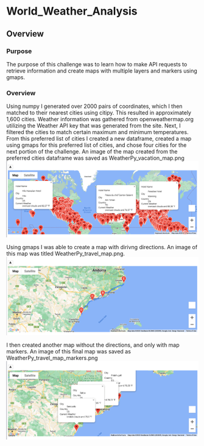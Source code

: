 # World_Weather_Analysis
## Overview
### Purpose
The purpose of this challenge was to learn how to make API requests to retrieve information and create maps with multiple layers and markers using gmaps. 
### Overview
Using numpy I generated over 2000 pairs of coordinates, which I then matched to their nearest cities using citipy. This resulted in approximately 1,600 cities. Weather information was gathered from openweathermap.org utilizing the Weather API key that was generated from the site. Next, I filtered the cities to match certain maximum and minimum temperatures. From this preferred list of cities I created a new dataframe, created a map using gmaps for this preferred list of cities, and chose four cities for the next portion of the challenge. An image of the map created from the preferred cities dataframe was saved as WeatherPy_vacation_map.png
![WeatherPy_vacation_map.png](Vacation_Search/WeatherPy_vacation_map.png) 


Using gmaps I was able to create a map with dirivng directions. An image of this map was titled WeatherPy_travel_map.png. 
![WeatherPy_travel_map.png](Vacation_Itinerary/WeatherPy_travel_map.png) 

I then created another map without the directions, and only with map markers. An image of this final map was saved as WeatherPy_travel_map_markers.png
![WeatherPy_travel_map_markers.png](Vacation_Itinerary/WeatherPy_travel_map_markers.png) 
